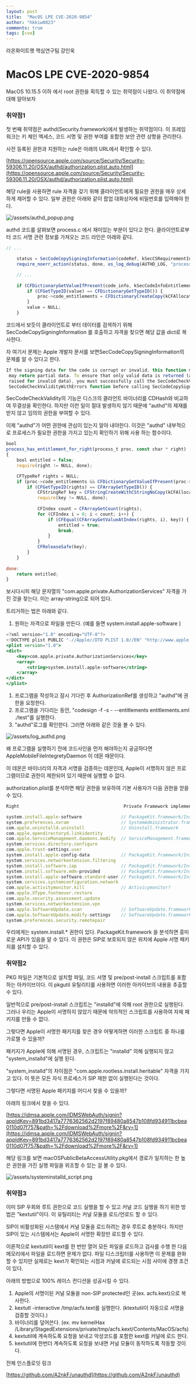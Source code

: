 ```yaml
---
layout: post
title:  "MacOS LPE CVE-2020-9854"
author: "hkkiw0823"
comments: true
tags: [cve]
---
```


라온화이트햇 핵심연구팀 강인욱

# MacOS LPE CVE-2020-9854

MacOS 10.15.5 이하 에서 root 권한을 획득할 수 있는 취약점이 나왔다. 이 취약점에 대해 알아보자

### 취약점1

첫 번째 취약점은 authd(Security.framework)에서 발생하는 취약점이다. 이 프레임워크는 키 체인 엑세스, 코드 서명 및 권한 부여를 포함한 보안 관련 상항을 관리한다.

사전 등록된 권한과 지원하는 rule은 아래의 URL에서 확인할 수 있다.

[https://opensource.apple.com/source/Security/Security-59306.11.20/OSX/authd/authorization.plist.auto.html](https://opensource.apple.com/source/Security/Security-59306.11.20/OSX/authd/authorization.plist.auto.html)

해당 rule을 사용하면 rule 자격을 갖기 위해 클라이언트에게 필요한 권한을 매우 상세하게 제어할 수 있다. 일부 권한은 아래와 같이 팝업 대화상자에 비밀번호를 입력해야 한다.

![/assets/authd_popup.png](/assets/authd_popup.png)

authd 코드를 살펴보면 process.c 에서 재미있는 부분이 있다고 한다. 클라이언트로부터 코드 서명 관련 정보를 가져오는 코드 라인은 아래와 같다.

```jsx
// ...

    status = SecCodeCopySigningInformation(codeRef, kSecCSRequirementInformation, &code_info); // [1]
    require_noerr_action(status, done, os_log_debug(AUTHD_LOG, "process: PID %d SecCodeCopySigningInformation failed with %d", proc->auditInfo.pid, (int)status));

    // ...
    
    if (CFDictionaryGetValueIfPresent(code_info, kSecCodeInfoEntitlementsDict, &value)) {
        if (CFGetTypeID(value) == CFDictionaryGetTypeID()) {
            proc->code_entitlements = CFDictionaryCreateCopy(kCFAllocatorDefault, value); // [2]
        }
        value = NULL;
    }
```

코드에서 보듯이 클라이언트로 부터 데이터를 검색하기 위해 SecCodeCopySigningInformation 를 호출하고 자격을 찾으면 해당 값을 dict로 복사한다.

자 여기서 문제는 Apple 개발자 문서를 보면SecCodeCopySigningInformation의 문제를 알 수 있다고 한다.

```jsx
If the signing data for the code is corrupt or invalid, this function may fail or it 
 may return partial data. To ensure that only valid data is returned (and errors are 
 raised for invalid data), you must successfully call the SecCodeCheckValidity or 
 SecCodeCheckValidityWithErrors function before calling SecCodeCopySigningInformation.
```

SecCodeCheckValidity의 기능은 디스크의 클라언트 바이너리를 CDHash와 비교하여 무결성을 확인한다. 하지만 이런 일이 절대 발생하지 않기 때문에 "authd"의 제재를 받지 않고 임의의 권한을 부여할 수 있다.

이제 "authd"가 어떤 권한에 관심이 있는지 알아 내야한다. 이것은 "authd" 내부적으로 프로세스가 필요한 권한을 가지고 있는지 확인하기 위해 사용 하는 함수이다.

```jsx
bool
process_has_entitlement_for_right(process_t proc, const char * right)
{
    bool entitled = false;
    require(right != NULL, done);

    CFTypeRef rights = NULL;
    if (proc->code_entitlements && CFDictionaryGetValueIfPresent(proc->code_entitlements, CFSTR("com.apple.private.AuthorizationServices"), &rights)) { // [3]
        if (CFGetTypeID(rights) == CFArrayGetTypeID()) {
            CFStringRef key = CFStringCreateWithCStringNoCopy(kCFAllocatorDefault, right, kCFStringEncodingUTF8, kCFAllocatorNull);
            require(key != NULL, done);
            
            CFIndex count = CFArrayGetCount(rights);
            for (CFIndex i = 0; i < count; i++) {
                if (CFEqual(CFArrayGetValueAtIndex(rights, i), key)) {
                    entitled = true;
                    break;
                }
            }
            CFReleaseSafe(key);
        }
    }
    
done:
    return entitled;
}
```

보시다시피 해당 문자열의 "com.apple.private.AuthorizationServices"  자격을 가진 것을 찾는다. 이는 array-string으로 되어 있다.

트리거하는 법은 아래와 같다.

1. 원하는 자격으로 파일을 만든다. (예를 들면 system.install.apple-software )

```jsx
<?xml version="1.0" encoding="UTF-8"?>
<!DOCTYPE plist PUBLIC "-//Apple//DTD PLIST 1.0//EN" "http://www.apple.com/DTDs/PropertyList-1.0.dtd">
<plist version="1.0">
<dict>
    <key>com.apple.private.AuthorizationServices</key>
    <array>  
        <string>system.install.apple-software</string>
    </array>
</dict>
</plist>
```

1. 프로그램을 작성하고 잠시 기다린 후 AuthorizationRef를 생성하고 "authd"에 권한을 요청한다.
2. 프로그램을 기다리는 동안, "codesign -f -s - --entitlements entitlements.xml ./test"를 실행한다.
3. "authd"로그를 확인한다. 그러면 아래와 같은 것을 볼 수 있다.

![/assets/log_authd.png](/assets/log_authd.png)

왜 프로그램을 실행하기 전에 코드사인을 먼저 해야하는지 궁금하다면 AppleMobileFileIntegretyDaemon 이 데몬 때문이다.

이 데몬은 바이너리의 자격과 서명을 검증하는 데몬인데, Apple이 서명하지 않은 프로그램이므로 권한이 제한되어 있기 때문에 실행할 수 없다.

authorization.plist를 분석하면 해당 권한을 보유하여 기본 사용자가 다음 권한을 얻을 수 있다.

```jsx
Right                                        Private Framework implementing API

system.install.apple-software               // PackageKit.framework/InstallKit.framework
system.preferences.nvram                    // SystemAdministrator.framework
com.apple.uninstalld.uninstall              // Uninstall.framework
com.apple.opendirectoryd.linkidentity
com.apple.ServiceManagement.daemons.modify  // ServiceManagement.framework
system.services.directory.configure
com.apple.trust-settings.user
system.install.apple-config-data            // PackageKit.framework/InstallKit.framework
system.services.networkextension.filtering
system.install.software.iap                 // PackageKit.framework/InstallKit.framework
system.install.software.mdm-provided        // PackageKit.framework/InstallKit.framework
system.install.apple-software.standard-user // PackageKit.framework/InstallKit.framework
system.services.systemconfiguration.network
com.apple.activitymonitor.kill              // Activicymonitor?
com.apple.XType.fontmover.restore
com.apple.security.assessment.update
system.services.networkextension.vpn
com.apple.SoftwareUpdate.scan               // SoftwareUpdate.framework/InstallKit.framework
com.apple.SoftwareUpdate.modify-settings    // SoftwareUpdate.framework/InstallKit.framework
system.preferences.security.remotepair
```

우리에게는 system.install.* 권한이 있다. PackageKit.framework 을 분석하면 흥미로운 API가 있음을 알 수 있다. 이 권한은 SIP로 보호되지 않은 위치에 Apple 서명 패키지를 설치할 수 있다. 

### 취약점2

PKG 파일은 기본적으로 설치할 파일, 코드 서명 및 pre/post-install 스크립트를 포함하는 아카이브이다. 이 pkgutil 유틸리티를 사용하면 이러한 아카이브의 내용을 추출할 수 있다.

일반적으로 pre/post-install 스크립트는 "installd"에 의해 root 권한으로 실행된다. 그러나 우리는 Apple이 서명하지 않았기 때문에 악의적인 스크립트를 사용하여 자체 패키지를 만들 수 없다.

그렇다면 Apple이 서명한 패키지를 찾은 경우 어떻게하면 이러한 스크립트 중 하나를 가로챌 수 있을까?

패키지가 Apple에 의해 서명된 경우, 스크립트는 "installd" 의해 실행되지 않고 "system_installd"에 실행 된다.

"system_installd"의 차이점은 "com.apple.rootless.install.heritable" 자격을 가지고 있다. 이 뜻은 모든 자식 프로세스가 SIP 제한 없이 실행된다는 것이다.

그렇다면 서명된 Apple 패키지를 어디서 찾을 수 있을까? 

아래의 링크에서 찾을 수 있다.

[https://idmsa.apple.com/IDMSWebAuth/signin?appIdKey=891bd3417a7776362562d2197f89480a8547b108fd934911bcbea0110d07f757&path=%2Fdownload%2Fmore%2F&rv=1](https://idmsa.apple.com/IDMSWebAuth/signin?appIdKey=891bd3417a7776362562d2197f89480a8547b108fd934911bcbea0110d07f757&path=%2Fdownload%2Fmore%2F&rv=1)

해당 링크를 보면 macOSPublicBetaAccessUtility.pkg에서 경로가 일치하는 한 높은 권한을 가진 실행 파일을 위조할 수 있는 걸 볼 수 있다.

![/assets/systeminstalld_script.png](/assets/systeminstalld_script.png)

### 취약점3

이미 SIP 우회와 루트 권한으로 코드 실행을 할 수 있고 커널 코드 실행을 하기 위한 방법은 "kextutil"이다. 이 유틸리티는 커널 모듈을 로드/언로드 할 수 있다.

SIP이 비활성화된 시스템에서 커널 모듈을 로드하려는 경우 루트로 충분하다. 하지만 SIP이 있는 시스템에서는 Apple이 서명한 확장만 로드할 수 있다.

이론적으로 kextutil이 kext를 한 번만 열어 모든 파일을 로드하고 검사를 수행 한 다음 메모리에서 파일을 로드하면 문제가 없다. 파일 디스크립터를 사용하면 이 문제를 완화 할 수 있지만 실제로는 kext가 확인되는 시점과 커널에 로드되는 시점 사이에 경쟁 조건이 있다.

아래의 방법으로 100% 레이스 컨디션을 성공시킬 수 있다.

1. Apple의 서명이된 커널 모듈을 non-SIP protected인 곳(ex. acfs.kext)으로 복사한다. 
2. kextutl -interactive /tmp/acfs.text를 실행한다. (ktextutil이 자동으로 서명을 검증할 것이다.)
3. 바이너리를 덮어쓴다. (ex. mv kernelHax /Library/StagedExtensions/private/tmp/acfs.kext/Contents/MacOS/acfs)
4. kextutil에 계속하도록 요청을 보내고 악성코드를 포함한 kext를 커널에 로드 한다.
5. kextutil에 한번더 계속하도록 요청을 보내면 커널 모듈이 동작하도록 작동할 것이다.

전체 인스플로잇 링크

[https://github.com/A2nkF/unauthd](https://github.com/A2nkF/unauthd)